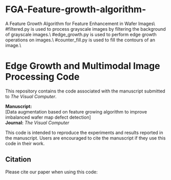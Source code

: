 # FGA-Feature-growth-algorithm-
A Feature Growth Algorithm for Feature Enhancement in Wafer Images\\
#filtered.py is used to process grayscale images by filtering the background of grayscale images.\\
#edge_growth.py is used to perform edge growth operations on images.\\
#counter_fill.py is used to fill the contours of an image.\\
# Edge Growth and Multimodal Image Processing Code

This repository contains the code associated with the manuscript submitted to *The Visual Computer*. 

**Manuscript:**  
[Data augmentation based on feature growing algorithm to improve imbalanced wafer map defect detection]  
**Journal:** *The Visual Computer*  

This code is intended to reproduce the experiments and results reported in the manuscript. Users are encouraged to cite the manuscript if they use this code in their work.

## Citation

Please cite our paper when using this code:



